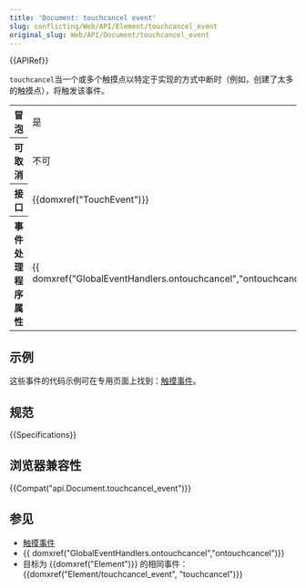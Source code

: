 ```yaml
---
title: 'Document: touchcancel event'
slug: conflicting/Web/API/Element/touchcancel_event
original_slug: Web/API/Document/touchcancel_event
---
```

{{APIRef}}

`touchcancel`当一个或多个触摸点以特定于实现的方式中断时（例如，创建了太多的触摸点），将触发该事件。

<table class="properties">
  <tbody>
    <tr>
      <th scope="row">冒泡</th>
      <td>是</td>
    </tr>
    <tr>
      <th scope="row">可取消</th>
      <td>不可</td>
    </tr>
    <tr>
      <th scope="row">接口</th>
      <td>{{domxref("TouchEvent")}}</td>
    </tr>
    <tr>
      <th scope="row">事件处理程序属性</th>
      <td>
        <p>
          {{ domxref("GlobalEventHandlers.ontouchcancel","ontouchcancel")}}
        </p>
      </td>
    </tr>
  </tbody>
</table>

## 示例

这些事件的代码示例可在专用页面上找到：[触摸事件](/zh-CN/docs/DOM/Touch_events)。

## 规范

{{Specifications}}

## 浏览器兼容性

{{Compat("api.Document.touchcancel_event")}}

## 参见

- [触摸事件](/zh-CN/docs/Web/API/Touch_events)
- {{ domxref("GlobalEventHandlers.ontouchcancel","ontouchcancel")}}
- 目标为 {{domxref("Element")}} 的相同事件：{{domxref("Element/touchcancel_event", "touchcancel")}}
